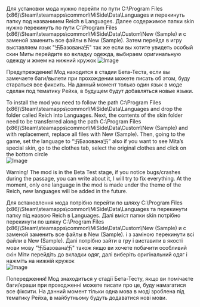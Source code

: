 Для установки мода нужно перейти  по пути  C:\Program Files (x86)\Steam\steamapps\common\MiSide\Data\Languages  и перекинуть папку под названиием Reich в Languages. Далее содержимое папки skin нужно перекинуть по пути
 C:\Program Files (x86)\Steam\steamapps\common\MiSide\Data\Custom\New (Sample) и с заменой заменить все файлы в New (Sample).
Затем перейдя в игру выставляем язык  "卐Базована卐" так же если вы хотите увидеть особый скин Миты перейдите во вкладку одежда, выбираем оригинальную одежду и жмем на нижний кружок ![Image](https://github.com/user-attachments/assets/efaf3ccb-48ef-47e5-883d-d4009797366d)

Предупреждение! Мод находится в стадии Бета-Теста, если вы замечаете баги/вылети при прохождении можете писать об этом, буду стараться все фиксить. 
На данный момент только один язык в моде сделан под тематику Рейха, в будущем будут добавляться новые языки.




To install the mod you need to follow the path  C:\Program Files (x86)\Steam\steamapps\common\MiSide\Data\Languages and drop the folder called Reich into Languages. Next, the contents of the skin folder need to be transferred along the path  C:\Program Files (x86)\Steam\steamapps\common\MiSide\Data\Custom\New (Sample) and with replacement, replace all files with New (Sample). Then, going to the game, set the language to “卐Базована卐” also if you want to see Mita’s special skin, go to the clothes tab, select the original clothes and click on the bottom circle         
 ![Image](https://github.com/user-attachments/assets/efaf3ccb-48ef-47e5-883d-d4009797366d)

Warning! The mod is in the Beta Test stage, if you notice bugs/crashes during the passage, you can write about it, I will try to fix everything.
At the moment, only one language in the mod is made under the theme of the Reich, new languages ​​will be added in the future.


Для встановлення мода потрібно перейти по шляху C:\Program Files (x86)\Steam\steamapps\common\MiSide\Data\Languages та перекинути папку під назвою Reich в Languages. Далі вміст папки skin потрібно перекинути по шляху
C:\Program Files (x86)\Steam\steamapps\common\MiSide\Data\Custom\New (Sample) и с заменой заменить все файлы в New (Sample). і з заміною перекинути всі файли в  New (Sample).
Далі потрібно зайти в гру і виставити в якості мови мову "卐Базована卐" також якщо ви хочете побачити особливий скін Міти перейдіть до вкладки одяг, далі виберіть оригінальний одяг і нажміть на нижній кружок  
![Image](https://github.com/user-attachments/assets/efaf3ccb-48ef-47e5-883d-d4009797366d)

Попередження! Мод знаходиться у стадії Бета-Тесту, якщо ви помічаєте баги/краши при проходженні можете писати про це, буду намагатися все фіксити.
На данний момент тільки одна мова в моді зроблена під тематику Рейха, в майбутньому будуть додаватися нові мови.

